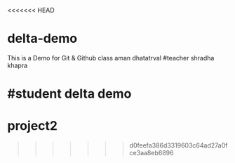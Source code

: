<<<<<<< HEAD
# delta-demo


This is a Demo for Git & Github class aman dhatatrval 
#teacher 
shradha khapra 



#student 
delta demo
=======
# project2
>>>>>>> d0feefa386d3319603c64ad27a0fce3aa8eb6896
